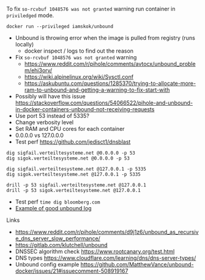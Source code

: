 To fix `so-rcvbuf 1048576 was not granted` warning run container in `priviledged` mode.

```
docker run --privileged iamskok/unbound
```

- Unbound is throwing error when the image is pulled from registry (runs locally)
  - docker inspect / logs to find out the reason
- Fix `so-rcvbuf 1048576 was not granted` warning
  - https://www.reddit.com/r/pihole/comments/avtocx/unbound_problem/ehi3orv/
  - https://wiki.alpinelinux.org/wiki/Sysctl.conf
  - https://askubuntu.com/questions/1285370/trying-to-allocate-more-ram-to-unbound-and-getting-a-warning-to-fix-start-with
- Possibly will have this issue https://stackoverflow.com/questions/54066522/pihole-and-unbound-in-docker-containers-unbound-not-receiving-requests
- Use port 53 instead of 5335?
- Change verbosity level
- Set RAM and CPU cores for each container
- 0.0.0.0 vs 127.0.0.0
- Test perf https://github.com/jedisct1/dnsblast

```
dig sigfail.verteiltesysteme.net @0.0.0.0 -p 53
dig sigok.verteiltesysteme.net @0.0.0.0 -p 53

dig sigfail.verteiltesysteme.net @127.0.0.1 -p 5335
dig sigok.verteiltesysteme.net @127.0.0.1 -p 5335

drill -p 53 sigfail.verteiltesysteme.net @127.0.0.1
drill -p 53 sigok.verteiltesysteme.net @127.0.0.1
```

- Test perf `time dig bloomberg.com`
- [Example of good unbound log](https://www.reddit.com/r/pihole/comments/ah0rx4/awesome_unbound_docker_image_for_an_upstream_dns/eeakmdp?utm_source=share&utm_medium=web2x&context=3)

Links
- https://www.reddit.com/r/pihole/comments/d9j1z6/unbound_as_recursive_dns_server_slow_performance/
- https://gitlab.com/klutchell/unbound
- DNSSEC algorithm check https://www.rootcanary.org/test.html
- DNS types https://www.cloudflare.com/learning/dns/dns-server-types/
- Unbound config example https://github.com/MatthewVance/unbound-docker/issues/21#issuecomment-508919167